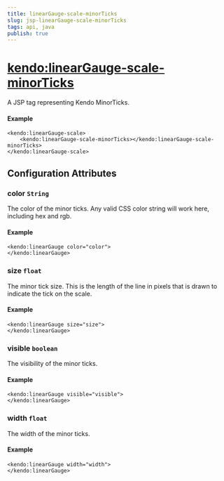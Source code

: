 ```yaml
---
title: linearGauge-scale-minorTicks
slug: jsp-linearGauge-scale-minorTicks
tags: api, java
publish: true
---
```


# <kendo:linearGauge-scale-minorTicks>
A JSP tag representing Kendo MinorTicks.

#### Example
    <kendo:linearGauge-scale>
        <kendo:linearGauge-scale-minorTicks></kendo:linearGauge-scale-minorTicks>
    </kendo:linearGauge-scale>


## Configuration Attributes


### color `String`

The color of the minor ticks.
Any valid CSS color string will work here, including hex and rgb.

#### Example
    <kendo:linearGauge color="color">
    </kendo:linearGauge>



### size `float`

The minor tick size.
This is the length of the line in pixels that is drawn to indicate the tick on the scale.

#### Example
    <kendo:linearGauge size="size">
    </kendo:linearGauge>



### visible `boolean`

The visibility of the minor ticks.

#### Example
    <kendo:linearGauge visible="visible">
    </kendo:linearGauge>



### width `float`

The width of the minor ticks.

#### Example
    <kendo:linearGauge width="width">
    </kendo:linearGauge>


